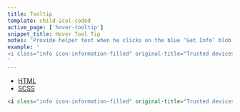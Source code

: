 ```yaml
---
title: Tooltip
template: child-2col-coded
active_page: ['hover-tooltip']
snippet_title: Hover Tool Tip
notes: 'Provide helper text when he clicks on the blue ‘Get Info’ blob next to text.'
example: '
<i class="info icon-information-filled" original-title="Trusted devices settings do not apply to LastPass applications."></i>
'
---
```


* [HTML](0)
* [SCSS](1)

```html
<i class="info icon-information-filled" original-title="Trusted devices settings do not apply to LastPass applications."></i>

```
```sass

```
